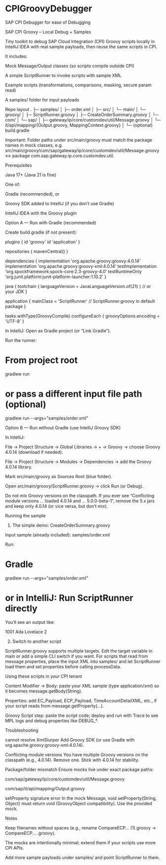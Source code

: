 # CPIGroovyDebugger
SAP CPI Debugger for ease of Debugging

SAP CPI Groovy – Local Debug + Samples

Tiny toolkit to debug SAP Cloud Integration (CPI) Groovy scripts locally in IntelliJ IDEA with real sample payloads, then reuse the same scripts in CPI.

It includes:

Mock Message/Output classes (so scripts compile outside CPI)

A simple ScriptRunner to invoke scripts with sample XML

Example scripts (transformations, comparisons, masking, secure param read)

A samples/ folder for input payloads

Repo layout
.
├─ samples/
│  ├─ order.xml
│
├─ src/
│  └─ main/
│     └─ groovy/
│        ├─ ScriptRunner.groovy
│        ├─ CreateOrderSummary.groovy
│        └─ com/
│           └─ sap/
│              ├─ gateway/ip/core/customdev/util/Message.groovy
│              └─ it/api/mapping/{Output.groovy, MappingContext.groovy}
│
└─ (optional) build.gradle


Important: Folder paths under src/main/groovy must match the package names in mock classes, e.g.
src/main/groovy/com/sap/gateway/ip/core/customdev/util/Message.groovy ↔ package com.sap.gateway.ip.core.customdev.util.

Prerequisites

Java 17+ (Java 21 is fine)

One of:

Gradle (recommended), or

Groovy SDK added to IntelliJ (if you don’t use Gradle)

IntelliJ IDEA with the Groovy plugin

Option A — Run with Gradle (recommended)

Create build.gradle (if not present):

plugins {
id 'groovy'
id 'application'
}

repositories { mavenCentral() }

dependencies {
implementation 'org.apache.groovy:groovy:4.0.14'
implementation 'org.apache.groovy:groovy-xml:4.0.14'
testImplementation 'org.spockframework:spock-core:2.3-groovy-4.0'
testRuntimeOnly 'org.junit.platform:junit-platform-launcher:1.10.2'
}

java {
toolchain { languageVersion = JavaLanguageVersion.of(21) } // or your JDK
}

application {
mainClass = 'ScriptRunner' // ScriptRunner.groovy in default package
}

tasks.withType(GroovyCompile).configureEach {
groovyOptions.encoding = 'UTF-8'
}


In IntelliJ: Open as Gradle project (or “Link Gradle”).

Run the runner:

# From project root
gradlew run
# or pass a different input file path (optional)
gradlew run --args="samples/order.xml"

Option B — Run without Gradle (use IntelliJ Groovy SDK)

In IntelliJ:

File → Project Structure → Global Libraries → + → Groovy → choose Groovy 4.0.14 (download if needed).

File → Project Structure → Modules → Dependencies → add the Groovy 4.0.14 library.

Mark src/main/groovy as Sources Root (blue folder).

Open src/main/groovy/ScriptRunner.groovy → click Run (or Debug).

Do not mix Groovy versions on the classpath. If you ever see
“Conflicting module versions … loaded 4.0.14 and … 5.0.0-beta-1”,
remove the 5.x jars and keep only 4.0.14 (or vice versa, but don’t mix).

Running the sample
1) The simple demo: CreateOrderSummary.groovy

Input sample (already included): samples/order.xml

Run:

# Gradle
gradlew run --args="samples/order.xml"

# or in IntelliJ: Run ScriptRunner directly


You’ll see an output like:

<Summary>
  <OrderId>1001</OrderId>
  <CustomerFullName>Ada Lovelace</CustomerFullName>
  <ItemCount>2</ItemCount>
</Summary>

2) Switch to another script

ScriptRunner.groovy supports multiple targets. Edit the target variable in main or add a simple CLI switch if you want. For scripts that read from message properties, place the input XML into samples/ and let ScriptRunner load them and set properties before calling processData.


Using these scripts in your CPI tenant

Content Modifier → Body: paste your XML sample (type application/xml) so it becomes message.getBody(String).

Properties: add EC_Payload, ECP_Payload, TimeAccountDetailXML, etc., if your script reads from message.getProperty(...).

Groovy Script step: paste the script code; deploy and run with Trace to see MPL logs and debug properties like DEBUG_*.

Troubleshooting

cannot resolve XmlSlurper
Add Groovy SDK (or use Gradle with org.apache.groovy:groovy-xml:4.0.14).

Conflicting module versions
You have multiple Groovy versions on the classpath (e.g., 4.0.14). Remove one. Stick with 4.0.14 for stability.

Package/folder mismatch
Ensure mocks live under exact package paths:

com/sap/gateway/ip/core/customdev/util/Message.groovy

com/sap/it/api/mapping/Output.groovy

setProperty signature error
In the mock Message, void setProperty(String, Object) must return void (GroovyObject compatibility). Use the provided mock.

Notes

Keep filenames without spaces (e.g., rename CompareECP... (1).groovy → CompareECP... .groovy).

The mocks are intentionally minimal; extend them if your scripts use more CPI APIs.

Add more sample payloads under samples/ and point ScriptRunner to them.